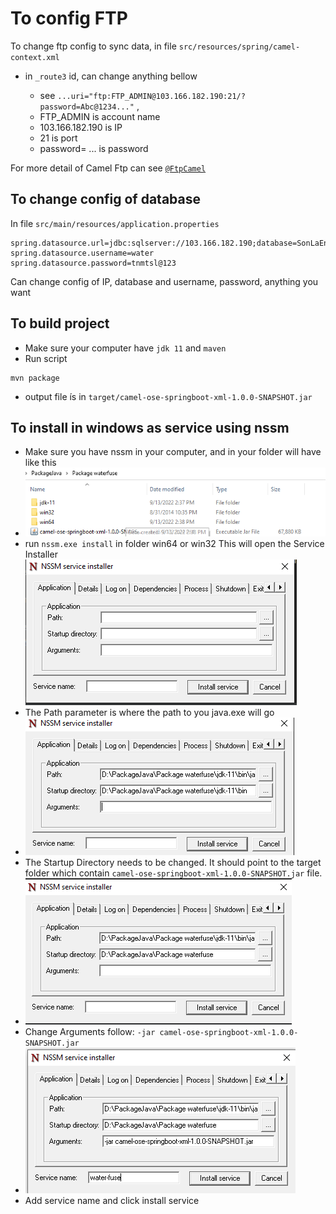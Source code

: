 # To config FTP 

To change ftp config to sync data, in file `src/resources/spring/camel-context.xml`

- in `_route3` id, can change anything bellow

  - see `...uri="ftp:FTP_ADMIN@103.166.182.190:21/?password=Abc@1234..."` , 
  - FTP_ADMIN is account name 
  - 103.166.182.190 is IP
  - 21 is port
  - password= ... is password

For more detail of Camel Ftp can see [`@FtpCamel`](https://camel.apache.org/components/3.18.x/ftp-component.html) 

## To change config of database

In file `src/main/resources/application.properties`

```shell
spring.datasource.url=jdbc:sqlserver://103.166.182.190;database=SonLaEnv
spring.datasource.username=water
spring.datasource.password=tnmtsl@123
```

Can change config of IP, database and username, password, anything you want

## To build project

- Make sure your computer have `jdk 11` and `maven`
- Run script
  
```shell
mvn package
```

- output file ís in `target/camel-ose-springboot-xml-1.0.0-SNAPSHOT.jar`

## To install in windows as service using nssm

- Make sure you have nssm in your computer, and in your folder will have like this
- ![img.png](img.png)
- run `nssm.exe install` in folder win64 or win32 This will open the Service Installer
![img_1.png](img_1.png)
- The Path parameter is where the path to you java.exe will go
- ![img_2.png](img_2.png)
- The Startup Directory needs to be changed. It should point to the target folder which contain `camel-ose-springboot-xml-1.0.0-SNAPSHOT.jar` file.
- ![img_3.png](img_3.png)
- Change Arguments follow: `-jar camel-ose-springboot-xml-1.0.0-SNAPSHOT.jar`
- ![img_4.png](img_4.png)
- Add service name and click install service

